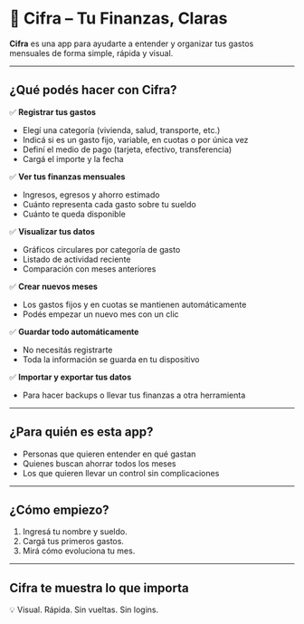 # 💸 Cifra – Tu Finanzas, Claras

**Cifra** es una app para ayudarte a entender y organizar tus gastos mensuales de forma simple, rápida y visual.

---

## ¿Qué podés hacer con Cifra?

✅ **Registrar tus gastos**
- Elegí una categoría (vivienda, salud, transporte, etc.)
- Indicá si es un gasto fijo, variable, en cuotas o por única vez
- Definí el medio de pago (tarjeta, efectivo, transferencia)
- Cargá el importe y la fecha

✅ **Ver tus finanzas mensuales**
- Ingresos, egresos y ahorro estimado
- Cuánto representa cada gasto sobre tu sueldo
- Cuánto te queda disponible

✅ **Visualizar tus datos**
- Gráficos circulares por categoría de gasto
- Listado de actividad reciente
- Comparación con meses anteriores

✅ **Crear nuevos meses**
- Los gastos fijos y en cuotas se mantienen automáticamente
- Podés empezar un nuevo mes con un clic

✅ **Guardar todo automáticamente**
- No necesitás registrarte
- Toda la información se guarda en tu dispositivo

✅ **Importar y exportar tus datos**
- Para hacer backups o llevar tus finanzas a otra herramienta

---

## ¿Para quién es esta app?

- Personas que quieren entender en qué gastan
- Quienes buscan ahorrar todos los meses
- Los que quieren llevar un control sin complicaciones

---

## ¿Cómo empiezo?

1. Ingresá tu nombre y sueldo.
2. Cargá tus primeros gastos.
3. Mirá cómo evoluciona tu mes.

---

## Cifra te muestra lo que importa

💡 Visual. Rápida. Sin vueltas. Sin logins.

